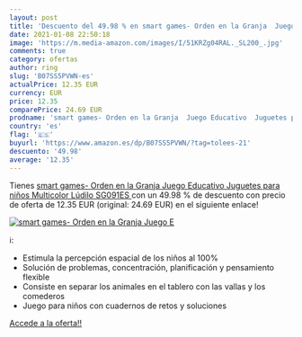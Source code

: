 ```yaml
---
layout: post
title: 'Descuento del 49.98 % en smart games- Orden en la Granja  Juego E'
date: 2021-01-08 22:50:18
image: 'https://m.media-amazon.com/images/I/51KRZg04RAL._SL200_.jpg'
comments: true
category: ofertas
author: ring
slug: 'B07SS5PVWN-es'
actualPrice: 12.35 EUR
currency: EUR
price: 12.35
comparePrice: 24.69 EUR
prodname: 'smart games- Orden en la Granja  Juego Educativo  Juguetes para niños  Multicolor  Lúdilo SG091ES '
country: 'es'
flag: '🇪🇸'
buyurl: 'https://www.amazon.es/dp/B07SS5PVWN/?tag=tolees-21'
descuento: '49.98'
average: '12.35'
---
```


Tienes [smart games- Orden en la Granja  Juego Educativo  Juguetes para niños  Multicolor  Lúdilo SG091ES ](https://www.amazon.es/dp/B07SS5PVWN/?tag=tolees-21) con un 49.98 % de descuento con precio de oferta de 12.35 EUR (original: 24.69 EUR) en el siguiente enlace!

[![smart games- Orden en la Granja  Juego E](https://m.media-amazon.com/images/I/51KRZg04RAL._SL200_.jpg)](https://www.amazon.es/dp/B07SS5PVWN/?tag=tolees-21)

ℹ️:

- Estimula la percepción espacial de los niños al 100%
- Solución de problemas, concentración, planificación y pensamiento flexible
- Consiste en separar los animales en el tablero con las vallas y los comederos
- Juego para niños con cuadernos de retos y soluciones

[Accede a la oferta!!](https://www.amazon.es/dp/B07SS5PVWN/?tag=tolees-21)
